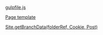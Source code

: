 
[gulpfile.js](https://www.npmjs.com/package/gulp-studio-push#git-branch-uploading-121)

[Page template](page.html)

[Site.getBranchData(folderRef, Cookie, Post)](get-branch-data.js)

